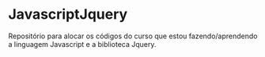 # JavascriptJquery
Repositório para alocar os códigos do curso que estou fazendo/aprendendo a linguagem Javascript e a biblioteca Jquery.

